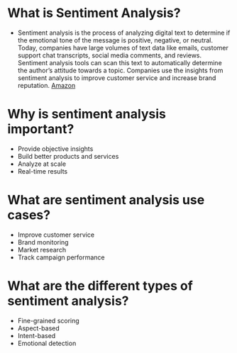 # What is Sentiment Analysis?
- Sentiment analysis is the process of analyzing digital text to determine if the emotional tone of the message is positive, negative, or neutral. Today, companies have large volumes of text data like emails, customer support chat transcripts, social media comments, and reviews. Sentiment analysis tools can scan this text to automatically determine the author’s attitude towards a topic. Companies use the insights from sentiment analysis to improve customer service and increase brand reputation. [Amazon](https://aws.amazon.com/what-is/sentiment-analysis/)

# Why is sentiment analysis important?
 - Provide objective insights
 - Build better products and services
 - Analyze at scale
 - Real-time results
 
# What are sentiment analysis use cases?
  - Improve customer service
  - Brand monitoring
  - Market research
  - Track campaign performance
  
# What are the different types of sentiment analysis?
 - Fine-grained scoring
 - Aspect-based
 - Intent-based
 - Emotional detection
